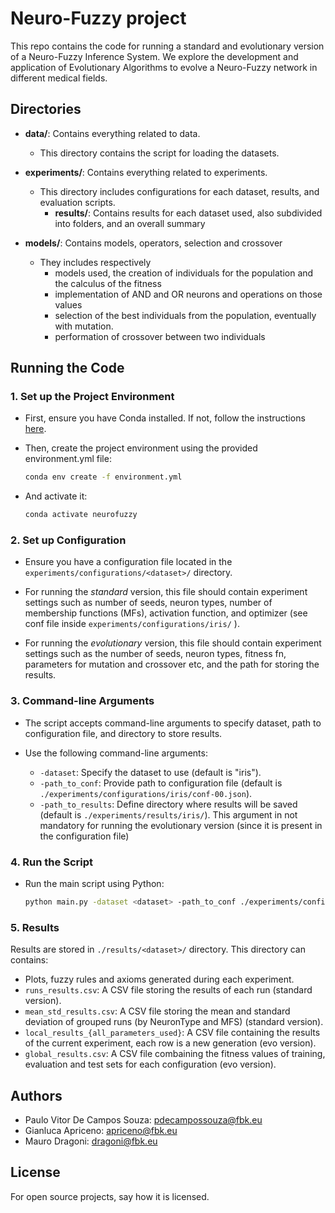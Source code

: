 # Neuro-Fuzzy project
This repo contains the code for running a standard and evolutionary version of a Neuro-Fuzzy Inference System.
We explore the development and application of Evolutionary Algorithms to evolve a Neuro-Fuzzy network in different medical fields.

## Directories

- **data/**: Contains everything related to data.
  - This directory contains the script for loading the datasets. 

- **experiments/**: Contains everything related to experiments.
  - This directory includes configurations for each dataset, results, and evaluation scripts.
    - **results/**: Contains results for each dataset used, also subdivided into folders, and an overall summary
    

- **models/**: Contains models, operators, selection and crossover
  - They includes respectively
    - models used, the creation of individuals for the population and the calculus of the fitness
    - implementation of AND and OR neurons and operations on those values
    - selection of the best individuals from the population, eventually with mutation.
    - performation of crossover between two individuals

## Running the Code

### 1. Set up the Project Environment

- First, ensure you have Conda installed. If not, follow the instructions [here](https://docs.conda.io/projects/conda/en/latest/user-guide/install/index.html).
- Then, create the project environment using the provided environment.yml file:
  ```bash
  conda env create -f environment.yml
  ```

- And activate it:

  ```bash
  conda activate neurofuzzy
  ```

### 2. Set up Configuration

- Ensure you have a configuration file located in the `experiments/configurations/<dataset>/` directory.

- For running the _standard_ version, this file should contain experiment settings such as number of seeds, neuron types, number of membership functions (MFs), activation function, and optimizer (see conf file inside `experiments/configurations/iris/` ).

- For running the _evolutionary_ version, this file should contain experiment settings such as the number of seeds, neuron types, fitness fn, parameters for mutation and crossover etc, and the path for storing the results.

### 3. Command-line Arguments

- The script accepts command-line arguments to specify dataset, path to configuration file, and directory to store results.

- Use the following command-line arguments:
  - `-dataset`: Specify the dataset to use (default is "iris").
  - `-path_to_conf`: Provide path to configuration file (default is `./experiments/configurations/iris/conf-00.json`).
  - `-path_to_results`: Define directory where results will be saved (default is `./experiments/results/iris/`). This argument in not mandatory for running the evolutionary version (since it is present in the configuration file)

### 4. Run the Script

- Run the main script using Python:
  ```bash
  python main.py -dataset <dataset> -path_to_conf ./experiments/configurations/<dataset>/<name_of_conf>.json -path_to_results ./experiments/results/<dataset>/
  ```

### 5. Results 

Results are stored in `./results/<dataset>/` directory. This directory can contains:

- Plots, fuzzy rules and axioms generated during each experiment.
- `runs_results.csv`: A CSV file storing the results of each run (standard version).
- `mean_std_results.csv`: A CSV file storing the mean and standard deviation of grouped runs (by NeuronType and MFS) (standard version).
- `local_results_{all_parameters_used}`: A CSV file containing the results of the current experiment, each row is a new generation (evo version).
- `global_results.csv`: A CSV file combaining the fitness values of training, evaluation and test sets for each configuration (evo version).

## Authors
- Paulo Vitor De Campos Souza: pdecampossouza@fbk.eu
- Gianluca Apriceno: apriceno@fbk.eu
- Mauro Dragoni: dragoni@fbk.eu
## License
For open source projects, say how it is licensed.
